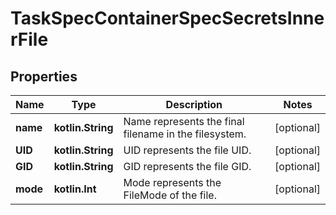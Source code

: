 
# TaskSpecContainerSpecSecretsInnerFile

## Properties
Name | Type | Description | Notes
------------ | ------------- | ------------- | -------------
**name** | **kotlin.String** | Name represents the final filename in the filesystem.  |  [optional]
**UID** | **kotlin.String** | UID represents the file UID. |  [optional]
**GID** | **kotlin.String** | GID represents the file GID. |  [optional]
**mode** | **kotlin.Int** | Mode represents the FileMode of the file. |  [optional]



